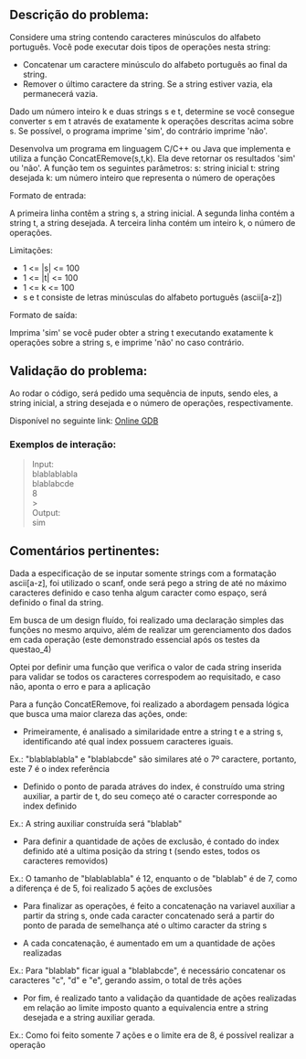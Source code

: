 ## Descrição do problema:

Considere uma string contendo caracteres minúsculos do alfabeto português. Você pode executar dois tipos de operações nesta string:

- Concatenar um caractere minúsculo do alfabeto português ao final da string.
- Remover o último caractere da string. Se a string estiver vazia, ela permanecerá vazia.

Dado um número inteiro k e duas strings s e t, determine se você consegue converter s em t através de exatamente k operações descritas acima sobre s.
Se possível, o programa imprime 'sim', do contrário imprime 'não'.

Desenvolva um programa em linguagem C/C++ ou Java que implementa e utiliza a função ConcatERemove(s,t,k).
Ela deve retornar os resultados 'sim' ou 'não'.
A função tem os seguintes parâmetros:
s: string inicial
t: string desejada
k: um número inteiro que representa o número de operações

Formato de entrada:

A primeira linha contêm a string s, a string inicial.
A segunda linha contém a string t, a string desejada.
A terceira linha contém um inteiro k, o número de operações.

Limitações:

- 1 <= |s| <= 100
- 1 <= |t| <= 100
- 1 <= k <= 100
- s e t consiste de letras minúsculas do alfabeto português (ascii[a-z])

Formato de saída:

Imprima 'sim' se você puder obter a string t executando exatamente k operações sobre a string s, e imprime 'não' no caso contrário.

## Validação do problema:

Ao rodar o código, será pedido uma sequência de inputs, sendo eles, a string inicial, a string desejada e o número de operações, respectivamente.

Disponível no seguinte link:
[Online GDB](https://onlinegdb.com/GvSBsbeC5)

### Exemplos de interação:

> Input: <br/>
> blablablabla <br/>
> blablabcde <br/>
> 8 <br/> > <br/>
> Output: <br/>
> sim

## Comentários pertinentes:

Dada a especificação de se inputar somente strings com a formatação ascii[a-z], foi utilizado o scanf, onde será pego a string de até no máximo caracteres definido e caso tenha algum caracter como espaço, será definido o final da string.

Em busca de um design fluído, foi realizado uma declaração simples das funções no mesmo arquivo, além de realizar um gerenciamento dos dados em cada operação (este demonstrado essencial após os testes da questao_4)

Optei por definir uma função que verifica o valor de cada string inserida para validar se todos os caracteres correspodem ao requisitado, e caso não, aponta o erro e para a aplicação

Para a função ConcatERemove, foi realizado a abordagem pensada lógica que busca uma maior clareza das ações, onde:

- Primeiramente, é analisado a similaridade entre a string t e a string s, identificando até qual index possuem caracteres iguais.

Ex.: "blablablabla" e "blablabcde" são similares até o 7º caractere, portanto, este 7 é o index referência

- Definido o ponto de parada atráves do index, é construído uma string auxiliar, a partir de t, do seu começo até o caracter corresponde ao index definido

Ex.: A string auxiliar construída será "blablab"

- Para definir a quantidade de ações de exclusão, é contado do index definido até a ultima posição da string t (sendo estes, todos os caracteres removidos)

Ex.: O tamanho de "blablablabla" é 12, enquanto o de "blablab" é de 7, como a diferença é de 5, foi realizado 5 ações de exclusões

- Para finalizar as operações, é feito a concatenação na variavel auxiliar a partir da string s, onde cada caracter concatenado será a partir do ponto de parada de semelhança até o ultimo caracter da string s

- A cada concatenação, é aumentado em um a quantidade de ações realizadas

Ex.: Para "blablab" ficar igual a "blablabcde", é necessário concatenar os caracteres "c", "d" e "e", gerando assim, o total de três ações

- Por fim, é realizado tanto a validação da quantidade de ações realizadas em relação ao limite imposto quanto a equivalencia entre a string desejada e a string auxiliar gerada.

Ex.: Como foi feito somente 7 ações e o limite era de 8, é possível realizar a operação
